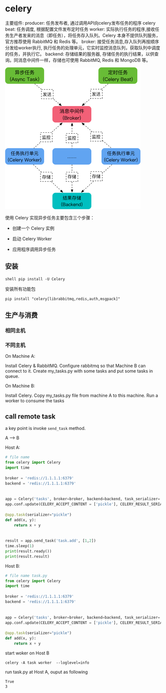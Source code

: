 # celery

主要组件: 
producer: 任务发布者, 通过调用API向celery发布任务的程序 
celery beat: 任务调度, 根据配置文件发布定时任务 
worker: 实际执行任务的程序,接收任务生产者发来的消息（即任务），将任务存入队列。Celery 本身不提供队列服务，官方推荐使用 RabbitMQ 和 Redis 等。
broker: 接受任务消息,存入队列再按顺序分发给worker执行, 执行任务的处理单元，它实时监控消息队列，获取队列中调度的任务，并执行它。
backend: 存储结果的服务器, 存储任务的执行结果，以供查询。同消息中间件一样，存储也可使用 RabbitMQ, Redis 和 MongoDB 等。

![](Python/thirdLibrary/images/celery_data_flow.jpg)

使用 Celery 实现异步任务主要包含三个步骤：

- 创建一个 Celery 实例

- 启动 Celery Worker

- 应用程序调用异步任务


## 安装

``shell
pip install -U Celery
``

安装所有功能包

```shell
pip install "celery[librabbitmq,redis,auth,msgpack]"
```

## 生产与消费

### 相同主机

### 不同主机

On Machine A:

Install Celery & RabbitMQ.
Configure rabbitmq so that Machine B can connect to it.
Create my_tasks.py with some tasks and put some tasks in queue.

On Machine B:

Install Celery.
Copy my_tasks.py file from machine A to this machine.
Run a worker to consume the tasks


## call remote task

a key point is invoke `send_task` method.

A --> B

Host A:

```python
# file name
from celery import Celery
import time

broker = 'redis://1.1.1.1:6379'
backend = 'redis://1.1.1.1:6379'


app = Celery('tasks', broker=broker, backend=backend, task_serializer='pickle')
app.conf.update(CELERY_ACCEPT_CONTENT = ['pickle'], CELERY_RESULT_SERIALIZER = 'pickle')

@app.task(serializer="pickle")
def add(x, y):
    return x + y


result = app.send_task('task.add', [1,2])
time.sleep(1)
print(result.ready())
print(result.result)
```

Host B:

```python
# file name task.py
from celery import Celery
import time

broker = 'redis://1.1.1.1:6379'
backend = 'redis://1.1.1.1:6379'


app = Celery('tasks', broker=broker, backend=backend, task_serializer='pickle')
app.conf.update(CELERY_ACCEPT_CONTENT = ['pickle'], CELERY_RESULT_SERIALIZER = 'pickle')

@app.task(serializer="pickle")
def add(x, y):
    return x + y
```

start woker on Host B


```shell
celery -A task worker  --loglevel=info
```

run task.py at Host A, ouput as following

```
True
3
```